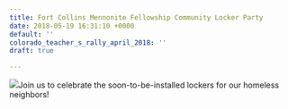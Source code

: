 ```yaml
---
title: Fort Collins Mennonite Fellowship Community Locker Party
date: 2018-05-19 16:31:10 +0000
default: ''
colorado_teacher_s_rally_april_2018: ''
draft: true

---
```

  
![](/uploads/2018/05/19/5BCB437B-9AF2-4CA2-9715-35B2A779ABBA.jpeg)Join us to celebrate the soon-to-be-installed lockers for our homeless neighbors!